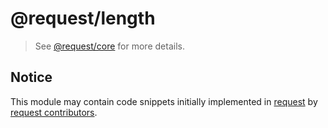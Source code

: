 
# @request/length

> See [@request/core][request-core] for more details.


## Notice

This module may contain code snippets initially implemented in [request][request] by [request contributors][request-contributors].


  [request]: https://github.com/request/request
  [request-contributors]: https://github.com/request/request/graphs/contributors
  [request-core]: https://github.com/request/core
